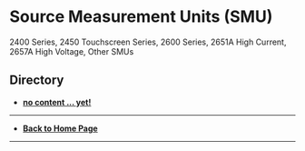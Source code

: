 # Source Measurement Units (SMU)
2400 Series, 2450 Touchscreen Series, 2600 Series, 2651A High Current, 2657A High Voltage, Other SMUs 

## Directory
* **[no content ... yet!](./)**

----
* **[Back to Home Page](./../README.md)**
----
